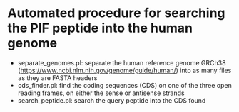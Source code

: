 # Automated procedure for searching the PIF peptide into the human genome

- separate_genomes.pl: separate the human reference genome GRCh38 (https://www.ncbi.nlm.nih.gov/genome/guide/human/) into as many files as they are FASTA headers
- cds_finder.pl: find the coding sequences (CDS) on one of the three open reading frames, on either the sense or antisense strands
- search_peptide.pl: search the query peptide into the CDS found
